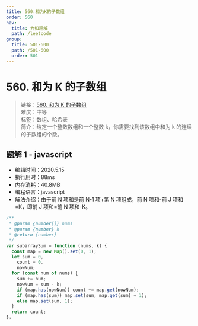 ```yaml
---
title: 560.和为K的子数组
order: 560
nav:
  title: 力扣题解
  path: /leetcode
group:
  title: 501-600
  path: /501-600
  order: 501
---
```


# 560. 和为 K 的子数组

> 链接：[560. 和为 K 的子数组](https://leetcode-cn.com/problems/subarray-sum-equals-k/)  
> 难度：中等  
> 标签：数组、哈希表  
> 简介：给定一个整数数组和一个整数 k，你需要找到该数组中和为 k 的连续的子数组的个数。

## 题解 1 - javascript

- 编辑时间：2020.5.15
- 执行用时：88ms
- 内存消耗：40.8MB
- 编程语言：javascript
- 解法介绍：由于前 N 项和是前 N-1 项+第 N 项组成，前 N 项和-前 J 项和=K，即前 J 项和=前 N 项和-K。

```javascript
/**
 * @param {number[]} nums
 * @param {number} k
 * @return {number}
 */
var subarraySum = function (nums, k) {
  const map = new Map().set(0, 1);
  let sum = 0,
    count = 0,
    nowNum;
  for (const num of nums) {
    sum += num;
    nowNum = sum - k;
    if (map.has(nowNum)) count += map.get(nowNum);
    if (map.has(sum)) map.set(sum, map.get(sum) + 1);
    else map.set(sum, 1);
  }
  return count;
};
```
